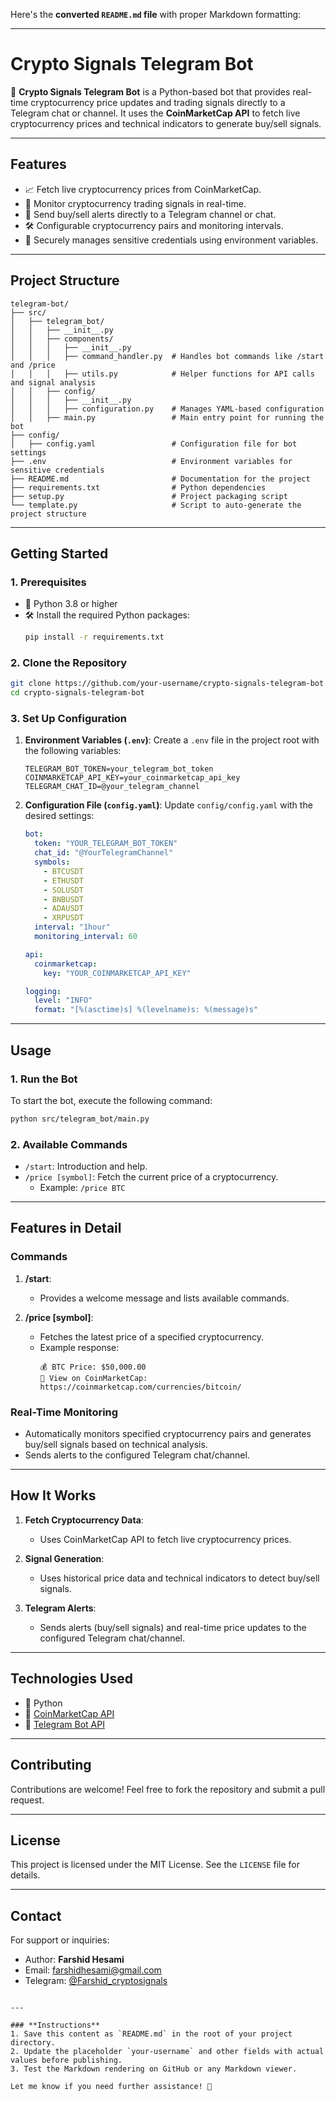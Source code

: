 Here's the **converted `README.md` file** with proper Markdown formatting:

---

# **Crypto Signals Telegram Bot**

🚀 **Crypto Signals Telegram Bot** is a Python-based bot that provides real-time cryptocurrency price updates and trading signals directly to a Telegram chat or channel. It uses the **CoinMarketCap API** to fetch live cryptocurrency prices and technical indicators to generate buy/sell signals.

---

## **Features**
- 📈 Fetch live cryptocurrency prices from CoinMarketCap.
- 📡 Monitor cryptocurrency trading signals in real-time.
- 🔔 Send buy/sell alerts directly to a Telegram channel or chat.
- 🛠️ Configurable cryptocurrency pairs and monitoring intervals.
- 🔑 Securely manages sensitive credentials using environment variables.

---

## **Project Structure**
```plaintext
telegram-bot/
├── src/
│   ├── telegram_bot/
│   │   ├── __init__.py
│   │   ├── components/
│   │   │   ├── __init__.py
│   │   │   ├── command_handler.py  # Handles bot commands like /start and /price
│   │   │   ├── utils.py            # Helper functions for API calls and signal analysis
│   │   ├── config/
│   │   │   ├── __init__.py
│   │   │   ├── configuration.py    # Manages YAML-based configuration
│   │   ├── main.py                 # Main entry point for running the bot
├── config/
│   ├── config.yaml                 # Configuration file for bot settings
├── .env                            # Environment variables for sensitive credentials
├── README.md                       # Documentation for the project
├── requirements.txt                # Python dependencies
├── setup.py                        # Project packaging script
└── template.py                     # Script to auto-generate the project structure
```

---

## **Getting Started**

### **1. Prerequisites**
- 🐍 Python 3.8 or higher
- 🛠️ Install the required Python packages:
  ```bash
  pip install -r requirements.txt
  ```

### **2. Clone the Repository**
```bash
git clone https://github.com/your-username/crypto-signals-telegram-bot.git
cd crypto-signals-telegram-bot
```

### **3. Set Up Configuration**
1. **Environment Variables (`.env`)**:
   Create a `.env` file in the project root with the following variables:
   ```plaintext
   TELEGRAM_BOT_TOKEN=your_telegram_bot_token
   COINMARKETCAP_API_KEY=your_coinmarketcap_api_key
   TELEGRAM_CHAT_ID=@your_telegram_channel
   ```

2. **Configuration File (`config.yaml`)**:
   Update `config/config.yaml` with the desired settings:
   ```yaml
   bot:
     token: "YOUR_TELEGRAM_BOT_TOKEN"
     chat_id: "@YourTelegramChannel"
     symbols:
       - BTCUSDT
       - ETHUSDT
       - SOLUSDT
       - BNBUSDT
       - ADAUSDT
       - XRPUSDT
     interval: "1hour"
     monitoring_interval: 60

   api:
     coinmarketcap:
       key: "YOUR_COINMARKETCAP_API_KEY"

   logging:
     level: "INFO"
     format: "[%(asctime)s] %(levelname)s: %(message)s"
   ```

---

## **Usage**

### **1. Run the Bot**
To start the bot, execute the following command:
```bash
python src/telegram_bot/main.py
```

### **2. Available Commands**
- `/start`: Introduction and help.
- `/price [symbol]`: Fetch the current price of a cryptocurrency.
  - Example: `/price BTC`

---

## **Features in Detail**

### **Commands**
1. **/start**:
   - Provides a welcome message and lists available commands.

2. **/price [symbol]**:
   - Fetches the latest price of a specified cryptocurrency.
   - Example response:
     ```plaintext
     💰 BTC Price: $50,000.00
     🔗 View on CoinMarketCap: https://coinmarketcap.com/currencies/bitcoin/
     ```

### **Real-Time Monitoring**
- Automatically monitors specified cryptocurrency pairs and generates buy/sell signals based on technical analysis.
- Sends alerts to the configured Telegram chat/channel.

---

## **How It Works**
1. **Fetch Cryptocurrency Data**:
   - Uses CoinMarketCap API to fetch live cryptocurrency prices.

2. **Signal Generation**:
   - Uses historical price data and technical indicators to detect buy/sell signals.

3. **Telegram Alerts**:
   - Sends alerts (buy/sell signals) and real-time price updates to the configured Telegram chat/channel.

---

## **Technologies Used**
- 🐍 Python
- 🔗 [CoinMarketCap API](https://coinmarketcap.com/api/)
- 💬 [Telegram Bot API](https://core.telegram.org/bots/api)

---

## **Contributing**
Contributions are welcome! Feel free to fork the repository and submit a pull request.

---

## **License**
This project is licensed under the MIT License. See the `LICENSE` file for details.

---

## **Contact**
For support or inquiries:
- Author: **Farshid Hesami**
- Email: [farshidhesami@gmail.com](mailto:farshidhesami@gmail.com)
- Telegram: [@Farshid_cryptosignals](https://t.me/Farshid_cryptosignals)
```

---

### **Instructions**
1. Save this content as `README.md` in the root of your project directory.
2. Update the placeholder `your-username` and other fields with actual values before publishing.
3. Test the Markdown rendering on GitHub or any Markdown viewer.

Let me know if you need further assistance! 🚀